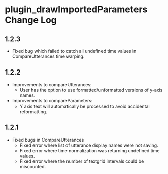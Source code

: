 # plugin_drawImportedParameters Change Log

## 1.2.3
* Fixed bug which failed to catch all undefined time values in CompareUtterances time warping.

## 1.2.2
* Improvements to compareUtterances:
    * User has the option to use formatted/unformatted versions of y-axis names.
* Improvements to compareParameters:
    * Y axis text will automatically be processed to avoid accidental reformatting.

## 1.2.1
* Fixed bugs in CompareUtterances
    * Fixed error where list of utterance display names were not saving.
    * Fixed error where time normalization was returning undefined time values.
    * Fixed error where the number of textgrid intervals could be miscounted.
